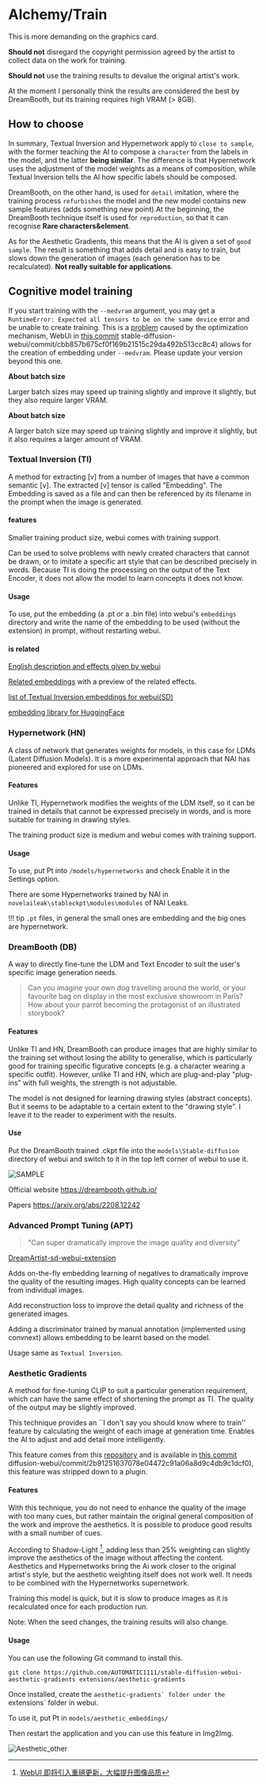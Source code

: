# Alchemy/Train

This is more demanding on the graphics card.

**Should not** disregard the copyright permission agreed by the artist to collect data on the work for training.

**Should not** use the training results to devalue the original artist's work.

At the moment I personally think the results are considered the best by DreamBooth, but its training requires high VRAM (> 8GB).

## How to choose

In summary, Textual Inversion and Hypernetwork apply to `close to sample`, with the former teaching the AI to compose a `character` from the labels in the model, and the latter **being similar**. The difference is that Hypernetwork uses the adjustment of the model weights as a means of composition, while Textual Inversion tells the AI how specific labels should be composed.

DreamBooth, on the other hand, is used for `detail` imitation, where the training process `refurbishes` the model and the new model contains new sample features (adds something new point).At the beginning, the DreamBooth technique itself is used for `reproduction`, so that it can recognise **Rare characters&element**.

As for the Aesthetic Gradients, this means that the AI is given a set of `good sample`. The result is something that adds detail and is easy to train, but slows down the generation of images (each generation has to be recalculated). **Not really suitable for applications**.

## Cognitive model training

If you start training with the `--medvram` argument, you may get a `RuntimeError: Expected all tensors to be on the same device` error and be unable to create training.
This is a [problem](https://github.com/AUTOMATIC1111/stable-diffusion-webui/issues/2399) caused by the optimization mechanism, WebUi in [this commit](https://github.com/AUTOMATIC1111/) stable-diffusion-webui/commit/cbb857b675cf0f169b21515c29da492b513cc8c4) allows for the creation of embedding under `--medvram`. Please update your version beyond this one.

**About batch size**

Larger batch sizes may speed up training slightly and improve it slightly, but they also require larger VRAM.

**About batch size**

A larger batch size may speed up training slightly and improve it slightly, but it also requires a larger amount of VRAM.

### Textual Inversion (TI)

A method for extracting [v] from a number of images that have a common semantic [v]. The extracted [v] tensor is called "Embedding". The Embedding is saved as a file and can then be referenced by its filename in the prompt when the image is generated.

#### features

Smaller training product size, webui comes with training support.

Can be used to solve problems with newly created characters that cannot be drawn, or to imitate a specific art style that can be described precisely in words. Because TI is doing the processing on the output of the Text Encoder, it does not allow the model to learn concepts it does not know.

#### Usage

To use, put the embedding (a .pt or a .bin file) into webui's `embeddings` directory and write the name of the embedding to be used (without the extension) in prompt, without restarting webui.

#### is related

[English description and effects given by webui](https://github.com/AUTOMATIC1111/stable-diffusion-webui/wiki/Textual-Inversion)

[Related embeddings](https://gitlab.com/16777216c/stable-diffusion-embeddings) with a preview of the related effects.

[list of Textual Inversion embeddings for webui(SD)](https://rentry.org/embeddings)

[embedding library for HuggingFace](https://cyberes.github.io/stable-diffusion-textual-inversion-models/)

### Hypernetwork (HN)

A class of network that generates weights for models, in this case for LDMs (Latent Diffusion Models). It is a more experimental approach that NAI has pioneered and explored for use on LDMs.

#### Features

Unlike TI, Hypernetwork modifies the weights of the LDM itself, so it can be trained in details that cannot be expressed precisely in words, and is more suitable for training in drawing styles.

The training product size is medium and webui comes with training support.

#### Usage

To use, put Pt into `/models/hypernetworks` and check Enable it in the Settings option.

There are some Hypernetworks trained by NAI in `novelaileak\stableckpt\modules\modules` of NAI Leaks.

!!! tip
    `.pt` files, in general the small ones are embedding and the big ones are hypernetwork.

### DreamBooth (DB)

A way to directly fine-tune the LDM and Text Encoder to suit the user's specific image generation needs.

> Can you imagine your own dog travelling around the world, or your favourite bag on display in the most exclusive showroom in Paris? How about your parrot becoming the protagonist of an illustrated storybook?

#### Features

Unlike TI and HN, DreamBooth can produce images that are highly similar to the training set without losing the ability to generalise, which is particularly good for training specific figurative concepts (e.g. a character wearing a specific outfit). However, unlike TI and HN, which are plug-and-play "plug-ins" with full weights, the strength is not adjustable.

The model is not designed for learning drawing styles (abstract concepts). But it seems to be adaptable to a certain extent to the "drawing style". I leave it to the reader to experiment with the results.

#### Use

Put the DreamBooth trained .ckpt file into the `models\Stable-diffusion` directory of webui and switch to it in the top left corner of webui to use it.

![SAMPLE](https://dreambooth.github.io/DreamBooth_files/high_level.png)

Official website https://dreambooth.github.io/

Papers https://arxiv.org/abs/2208.12242

### Advanced Prompt Tuning (APT)

> "Can super dramatically improve the image quality and diversity"

[DreamArtist-sd-webui-extension](https://github.com/7eu7d7/DreamArtist-sd-webui-extension)

Adds on-the-fly embedding learning of negatives to dramatically improve the quality of the resulting images. High quality concepts can be learned from individual images.

Add reconstruction loss to improve the detail quality and richness of the generated images.

Adding a discriminator trained by manual annotation (implemented using convnext) allows embedding to be learnt based on the model.

Usage same as `Textual Inversion`.

### Aesthetic Gradients

A method for fine-tuning CLIP to suit a particular generation requirement, which can have the same effect of shortening the prompt as TI. The quality of the output may be slightly improved.

This technique provides an ``I don't say you should know where to train'' feature by calculating the weight of each image at generation time. Enables the AI to adjust and add detail more intelligently.

This feature comes from this [repository](https://github.com/vicgalle/stable-diffusion-aesthetic-gradients) and is available in [this commit](https://github.com/AUTOMATIC1111/stable-) diffusion-webui/commit/2b91251637078e04472c91a06a8d9c4db9c1dcf0), this feature was stripped down to a plugin.

#### Features

With this technique, you do not need to enhance the quality of the image with too many cues, but rather maintain the original general composition of the work and improve the aesthetics. It is possible to produce good results with a small number of cues.

According to Shadow-Light [^11], adding less than 25% weighting can slightly improve the aesthetics of the image without affecting the content. Aesthetics and Hypernetworks bring the Ai work closer to the original artist's style, but the aesthetic weighting itself does not work well. It needs to be combined with the Hypernetworks supernetwork.

Training this model is quick, but it is slow to produce images as it is recalculated once for each production run.

Note: When the seed changes, the training results will also change.

#### Usage

You can use the following Git command to install this.

```commandline
git clone https://github.com/AUTOMATIC1111/stable-diffusion-webui-aesthetic-gradients extensions/aesthetic-gradients
```

Once installed, create the ``aesthetic-gradients` folder under the `` extensions` folder in webui.

To use it, put Pt in `models/aesthetic_embeddings/`

Then restart the application and you can use this feature in Img2Img.

![Aesthetic_other](https://user-images.githubusercontent.com/75739606/197824140-50dca98e-856f-44ca-99e6-da2fee5bb23c.png)
<!--
![Aesthetic_other](https://raw.githubusercontent.com/sudoskys/StableDiffusionBook/main/resource/Aesthetic_other.png)
-->

[^7]:[风格模型训练](https://www.bilibili.com/video/BV1ae4y1S7v9/)

[^8]:[迭代草图](https://github.com/AUTOMATIC1111/stable-diffusion-webui/discussions/2473)

[^9]:[交替单词](https://github.com/AUTOMATIC1111/stable-diffusion-webui/pull/1733)

[^10]:[角色与画风 tag 训练十问](https://www.bilibili.com/video/BV1xt4y1F7Y2/)

[^11]:[WebUI 即将引入重磅更新，大幅提升图像品质](https://www.bilibili.com/read/cv19102552)

[^12]:[超网络训练](https://github.com/AUTOMATIC1111/stable-diffusion-webui/discussions/2284)

[^13]:[超网络训练指南](https://rentry.org/hypernetwork4dumdums)

[^14]:[dreambooth-小鬼峰](https://www.bilibili.com/read/cv18935031?from=search)

[^15]:[dreambooth-论文](https://arxiv.org/abs/2208.12242)

[^16]:[Hypernetwork 画风训练经验分享](https://shiina-h.notion.site/shiina-h/Hypernetwork-1fc0b60645284c5e96bb41b583a4e86f)

[^17]:[Installing Stable Diffusion & Dreambooth for Windows](https://pastebin.com/xcFpp9Mr)

[^18]:[Installing Dreambooth for Windows](https://gist.github.com/Summersoff/70861d757a40c153c5802dc8c4ed68c0)
